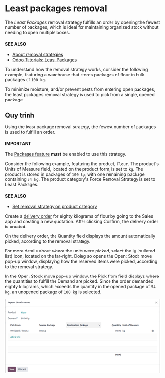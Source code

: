 # Least packages removal

The *Least Packages* removal strategy fulfills an order by opening the fewest number of packages,
which is ideal for maintaining organized stock without needing to open multiple boxes.

#### SEE ALSO
- [About removal strategies](../removal_strategies.md)
- [Odoo Tutorials: Least Packages](https://www.odoo.com/slides/slide/5477/share)

To understand how the removal strategy works, consider the following example, featuring a warehouse
that stores packages of flour in bulk packages of `100 kg`.

To minimize moisture, and/or prevent pests from entering open packages, the least packages removal
strategy is used to pick from a single, opened package.

<a id="inventory-warehouses-storage-pkg-qty"></a>

## Quy trình

Using the least package removal strategy, the fewest number of packages is used to fulfill an order.

#### IMPORTANT
The [Packages feature](../removal_strategies.md#inventory-warehouses-storage-pack-setup) **must** be enabled to use
this strategy.

Consider the following example, featuring the product, `Flour`. The product's Units of
Measure field, located on the product form, is set to `kg`. The product is stored in packages of
`100 kg`, with one remaining package containing `54 kg`. The product category's Force
Removal Strategy is set to Least Packages.

#### SEE ALSO
- [Set removal strategy on product category](../removal_strategies.md#inventory-warehouses-storage-removal-config)

Create a [delivery order](../daily_operations/receipts_delivery_one_step.md#inventory-delivery-one-step) for eighty kilograms of flour by going
to the Sales app and creating a new quotation. After clicking Confirm,
the delivery order is created.

On the delivery order, the Quantity field displays the amount automatically picked,
according to the removal strategy.

For more details about *where* the units were picked, select the ⦙≣ (bulleted list)
icon, located on the far-right. Doing so opens the Open: Stock move pop-up window,
displaying how the reserved items were picked, according to the removal strategy.

In the Open: Stock move pop-up window, the Pick from field displays where
the quantities to fulfill the Demand are picked. Since the order demanded eighty
kilograms, which exceeds the quantity in the opened package of `54 kg`, an unopened package of `100
kg` is selected.

![Show which package was picked in the *Pick From* field.](../../../../../.gitbook/assets/least-package.png)
